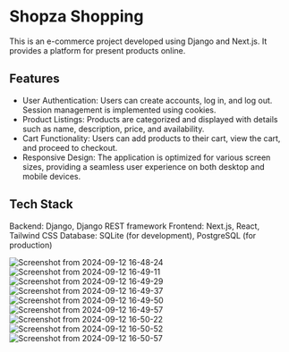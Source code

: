 # Shopza Shopping
This is an e-commerce project developed using Django and Next.js. It provides a platform for present products online.

## Features
- User Authentication: Users can create accounts, log in, and log out. Session management is implemented using cookies.
- Product Listings: Products are categorized and displayed with details such as name, description, price, and availability.
- Cart Functionality: Users can add products to their cart, view the cart, and proceed to checkout.
- Responsive Design: The application is optimized for various screen sizes, providing a seamless user experience on both desktop and mobile devices.
## Tech Stack
Backend: Django, Django REST framework
Frontend: Next.js, React, Tailwind CSS
Database: SQLite (for development), PostgreSQL (for production)

![Screenshot from 2024-09-12 16-48-24](https://github.com/user-attachments/assets/845f1b08-7d23-4d74-8d2f-05f8598cdd65)
![Screenshot from 2024-09-12 16-49-11](https://github.com/user-attachments/assets/468fe0c7-3369-4204-a61c-551d4a583061)
![Screenshot from 2024-09-12 16-49-29](https://github.com/user-attachments/assets/30f649d3-f8d8-46a2-8195-ef80a89a9720)
![Screenshot from 2024-09-12 16-49-37](https://github.com/user-attachments/assets/6d80dc52-8704-40d6-b5ba-1d137b064055)
![Screenshot from 2024-09-12 16-49-50](https://github.com/user-attachments/assets/c5866fdc-b8ef-46cb-a247-cae525cd0b2e)
![Screenshot from 2024-09-12 16-49-57](https://github.com/user-attachments/assets/ade793d2-74e2-4e7d-a162-6408aabc99cc)
![Screenshot from 2024-09-12 16-50-22](https://github.com/user-attachments/assets/490e2b09-2344-43cf-8b06-0148d4002110)
![Screenshot from 2024-09-12 16-50-52](https://github.com/user-attachments/assets/0d4764b6-c83c-406b-9e5b-7a2adfaa0475)
![Screenshot from 2024-09-12 16-50-57](https://github.com/user-attachments/assets/95fbba47-8340-4daa-88c9-646c2f4d5af9)
